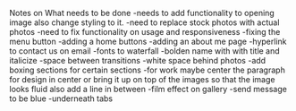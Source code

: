 Notes on What needs to be done
-needs to add functionality to opening image
also change styling to it.
-need to replace stock photos with actual photos
-need to fix functionality on usage and responsiveness
-fixing the menu button
-adding a home buttons
-adding an about me page
-hyperlink to contact us on email
-fonts to waterfall
-bolden name with with title and italicize 
-space between transitions
-white space behind photos 
-add boxing sections for certain sections
-for work maybe center the  paragraph for design in center or bring it up on top of the images
so that the image looks fluid also add a line in between 
-film effect on gallery
-send message to be blue
-underneath tabs 